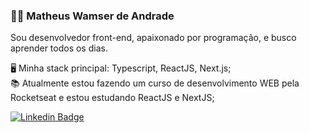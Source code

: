 ### 👨‍💻  Matheus Wamser de Andrade 


Sou desenvolvedor front-end, apaixonado por programação, e busco aprender todos os dias.

🖥️ Minha stack principal: Typescript, ReactJS, Next.js; <br>
📚 Atualmente estou fazendo um curso de desenvolvimento WEB pela Rocketseat e estou estudando ReactJS e NextJS; <br>

[![Linkedin Badge](https://img.shields.io/badge/-LinkedIn-blue?style=flat-square&logo=Linkedin&logoColor=white&link=https://www.linkedin.com/in/matheus-w-a-/)](https://www.linkedin.com/in/matheus-w-a-/)
